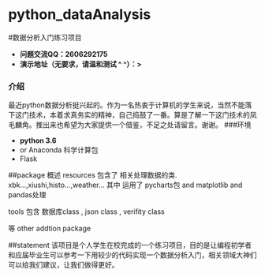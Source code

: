 # python_dataAnalysis
#数据分析入门练习项目
+ **问题交流QQ：2606292175**
+ **演示地址（无要求，请温和测试 ^ ^）：>**

### 介绍
最近python数据分析挺兴起的。作为一名热衷于计算机的学生来说，当然不能落下这门技术，本着求真务实的精神，自己捣鼓了一番。算是了解一下这门技术的凤毛麟角。推出来也希望为大家提供一个借鉴，不足之处请留言。谢谢。
###环境
+ **python 3.6**
+ or Anaconda 科学计算包
+ Flask

##package 概述
resources 包含了 相关处理数据的类. xbk...,xiushi,histo...,weather... 
其中 运用了 pycharts包 and matplotlib and pandas处理 

tools 包含 数据库class , json class , verifity class 

等 other addtion package

##statement
该项目是个人学生在校完成的一个练习项目，目的是让编程初学者和应届毕业生可以参考一下用较少的代码实现一个数据分析入门，相关领域大神们可以给我们建议，让我们做得更好。

